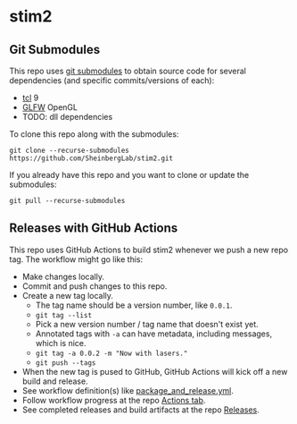 # stim2

## Git Submodules

This repo uses [git submodules](https://git-scm.com/book/en/v2/Git-Tools-Submodules) to obtain source code for several dependencies (and specific commits/versions of each):
 - [tcl](https://github.com/tcltk/tcl) 9
 - [GLFW](https://github.com/glfw/glfw) OpenGL
 - TODO: dll dependencies

To clone this repo along with the submodules:

``` 
git clone --recurse-submodules https://github.com/SheinbergLab/stim2.git
```

If you already have this repo and you want to clone or update the submodules:

```
git pull --recurse-submodules
```

## Releases with GitHub Actions

This repo uses GitHub Actions to build stim2 whenever we push a new repo tag.
The workflow might go like this:

 - Make changes locally.
 - Commit and push changes to this repo.
 - Create a new tag locally.
   - The tag name should be a version number, like `0.0.1`.
   - `git tag --list`
   - Pick a new version number / tag name that doesn't exist yet.
   - Annotated tags with `-a` can have metadata, including messages, which is nice.
   - `git tag -a 0.0.2 -m "Now with lasers."`
   - `git push --tags`
 - When the new tag is pused to GitHub, GitHub Actions will kick off a new build and release.
 - See workflow definition(s) like [package_and_release.yml](./.github/workflows/package_and_release.yml).
 - Follow workflow progress at the repo [Actions tab](https://github.com/SheinbergLab/stim2/actions).
 - See completed releases and build artifacts at the repo [Releases](https://github.com/SheinbergLab/stim2/releases).
